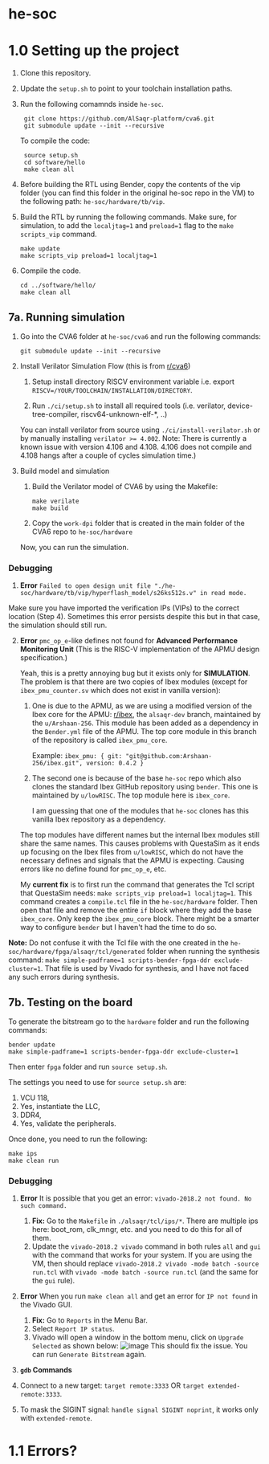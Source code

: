 # he-soc
# 1.0 Setting up the project
1. Clone this repository. 

2. Update the `setup.sh` to point to your toolchain installation paths.

3. Run the following comamnds inside `he-soc`. 
	```
	 git clone https://github.com/AlSaqr-platform/cva6.git
	 git submodule update --init --recursive
	```
	To compile the code:
	```	 
	 source setup.sh
	 cd software/hello
	 make clean all
	```
	 
4. Before building the RTL using Bender, copy the contents of the vip folder (you can find this folder in the original he-soc repo in the VM) to the following path: `he-soc/hardware/tb/vip`.

5. Build the RTL  by running the following commands. Make sure, for simulation, to add the `localjtag=1` and `preload=1` flag to the `make scripts_vip` command.
	```
	make update
	make scripts_vip preload=1 localjtag=1
	```
	
6. Compile the code.
	```
	cd ../software/hello/
	make clean all
	```

## 7a. Running simulation

1. Go into the CVA6 folder at `he-soc/cva6` and run the following commands:
    ```
    git submodule update --init --recursive
    ```
	
2. Install Verilator Simulation Flow (this is from [r/cva6](https://github.com/AlSaqr-platform/cva6))
		
    1. Setup install directory RISCV environment variable i.e. export `RISCV=/YOUR/TOOLCHAIN/INSTALLATION/DIRECTORY`.
		
    2. Run `./ci/setup.sh` to install all required tools (i.e. verilator, device-tree-compiler, riscv64-unknown-elf-*, ..)
		
	You can install verilator from source using `./ci/install-verilator.sh` or by manually installing `verilator >= 4.002`. Note: There is currently a known issue with version 4.106 and 4.108. 4.106 does not compile and 4.108 hangs after a couple of cycles simulation time.)

3. Build model and simulation

	1. Build the Verilator model of CVA6 by using the Makefile:
		```
		make verilate
		make build
		```
	2. Copy the `work-dpi` folder that is created in the main folder of the CVA6 repo to `he-soc/hardware` 

	Now, you can run the simulation.

### **Debugging**
	
1. **Error** `Failed to open design unit file "./he-soc/hardware/tb/vip/hyperflash_model/s26ks512s.v" in read mode.`

Make sure you have imported the verification IPs (VIPs) to the correct location (Step 4). Sometimes this error persists despite this but in that case, the simulation should still run.
   	   
2. **Error** `pmc_op_e`-like defines not found for **Advanced Performance Monitoring Unit** (This is the RISC-V implementation of the APMU design specification.) 

    Yeah, this is a pretty annoying bug but it exists only for **SIMULATION**. The problem is that there are two copies of Ibex modules (except for `ibex_pmu_counter.sv` which does not exist in vanilla version):

    1. One is due to the APMU, as we are using a modified version of the Ibex core for the APMU: [r/ibex](https://github.com/Arshaan-256/ibex/tree/alsaqr-dev), the `alsaqr-dev` branch, maintained by the `u/Arshaan-256`. This module has been added as a dependency in the `Bender.yml` file of the APMU. The top core module in this branch of the repository is called `ibex_pmu_core`.
    
        Example: `ibex_pmu: { git: "git@github.com:Arshaan-256/ibex.git", version: 0.4.2 }`

    2. The second one is because of the base `he-soc` repo which also clones the standard Ibex GitHub repository using `bender`. This one is maintained by `u/lowRISC`. The top module here is `ibex_core`. 
    
        I am guessing that one of the modules that `he-soc` clones has this vanilla Ibex repository as a dependency.

    The top modules have different names but the internal Ibex modules still share the same names. This causes problems with QuestaSim as it ends up focusing on the Ibex files from `u/lowRISC`, which do not have the necessary defines and signals that the APMU is expecting. Causing errors like no define found for `pmc_op_e`, etc.

    My **current fix** is to first run the command that generates the Tcl script that QuestaSim needs: `make scripts_vip preload=1 localjtag=1`. This command creates a `compile.tcl` file in the `he-soc/hardware` folder. Then open that file and remove the entire `if` block where they add the base `ibex_core`. Only keep the `ibex_pmu_core` block. There might be a smarter way to configure `bender` but I haven't had the time to do so. 
   
**Note:** Do not confuse it with the Tcl file with the one created in the `he-soc/hardware/fpga/alsaqr/tcl/generated` folder when running the synthesis command: `make simple-padframe=1 scripts-bender-fpga-ddr exclude-cluster=1`. That file is used by Vivado for synthesis, and I have not faced any such errors during synthesis.

## 7b. Testing on the board

To generate the bitstream go to the `hardware` folder and run the following commands:

	
	bender update
	make simple-padframe=1 scripts-bender-fpga-ddr exclude-cluster=1


Then enter `fpga` folder and run `source setup.sh`.

The settings you need to use for `source setup.sh` are:
1. VCU 118,
2. Yes, instantiate the LLC,
3. DDR4,
4. Yes, validate the peripherals.

Once done, you need to run the following:
	
	make ips
	make clean run
	
	
### **Debugging**
1. **Error** It is possible that you get an error: `vivado-2018.2 not found. No such command.` 
	   
    
    1. **Fix:** Go to the `Makefile` in `./alsaqr/tcl/ips/*`. There are multiple ips here: boot_rom, clk_mngr, etc. and you need to do this for all of them.  
    2. Update the `vivado-2018.2 vivado` command in both rules `all` and `gui` with the command that works for your system. If you are using the VM, then should replace `vivado-2018.2 vivado -mode batch -source run.tcl` with `vivado -mode batch -source run.tcl` (and the same for the `gui` rule).

2. **Error** When you run `make clean all` and get an error for `IP not found` in the Vivado GUI.
    1. **Fix:** Go to `Reports` in the Menu Bar. 
    2. Select `Report IP status`.
    3. Vivado will open a window in the bottom menu, click on `Upgrade Selected` as shown below:
      ![image](https://github.com/Arshaan-256/he-soc/assets/30975751/4bce108c-687c-4f2e-bc60-0d56c9402f82)
     This should fix the issue. You can run `Generate Bitstream` again.

8. **`gdb` Commands**
1. Connect to a new target: `target remote:3333` OR `target extended-remote:3333`.
2. To mask the SIGINT signal: `handle signal SIGINT noprint`, it works only with `extended-remote`.


# 1.1 Errors?
